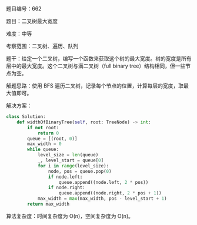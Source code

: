 题目编号：662

题目：二叉树最大宽度

难度：中等

考察范围：二叉树、遍历、队列

题干：给定一个二叉树，编写一个函数来获取这个树的最大宽度。树的宽度是所有层中的最大宽度。这个二叉树与满二叉树（full binary tree）结构相同，但一些节点为空。

解题思路：使用 BFS 遍历二叉树，记录每个节点的位置，计算每层的宽度，取最大值即可。

解决方案：

```python
class Solution:
    def widthOfBinaryTree(self, root: TreeNode) -> int:
        if not root:
            return 0
        queue = [(root, 0)]
        max_width = 0
        while queue:
            level_size = len(queue)
            _, level_start = queue[0]
            for i in range(level_size):
                node, pos = queue.pop(0)
                if node.left:
                    queue.append((node.left, 2 * pos))
                if node.right:
                    queue.append((node.right, 2 * pos + 1))
            max_width = max(max_width, pos - level_start + 1)
        return max_width
```

算法复杂度：时间复杂度为 O(n)，空间复杂度为 O(n)。